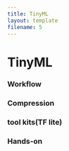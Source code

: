 ```yaml
---
title: TinyML
layout: template
filename: 5
--- 
```

# TinyML
### Workflow
### Compression
### tool kits(TF lite)
### Hands-on